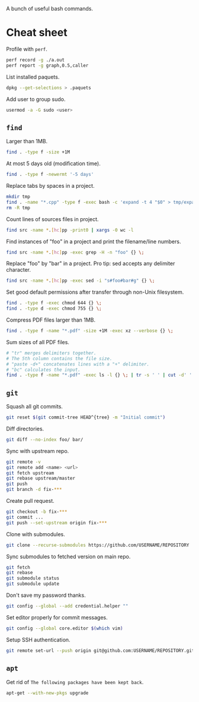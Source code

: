 A bunch of useful bash commands.

# Cheat sheet

Profile with `perf`.

```bash
perf record -g ./a.out
perf report -g graph,0.5,caller
```

List installed paquets.

```bash
dpkg --get-selections > .paquets
```

Add user to group sudo.

```bash
usermod -a -G sudo <user>
```

## `find`

Larger than 1MB.

```bash
find . -type f -size +1M
```

At most 5 days old (modification time).

```bash
find . -type f -newermt '-5 days'
```

Replace tabs by spaces in a project.

```bash
mkdir tmp
find . -name "*.cpp" -type f -exec bash -c 'expand -t 4 "$0" > tmp/expanded && mv tmp/expanded "$0"' {} \;
rm -R tmp
```

Count lines of sources files in project.

```bash
find src -name *.[hc]pp -print0 | xargs -0 wc -l
```

Find instances of "foo" in a project and print the filename/line numbers.

```bash
find src -name *.[hc]pp -exec grep -H -n "foo" {} \;
```

Replace "foo" by "bar" in a project.
Pro tip: sed accepts any delimiter character.

```bash
find src -name *.[hc]pp -exec sed -i "s#foo#bar#g" {} \;
```

Set good default permissions after transfer through non-Unix filesystem.

```bash
find . -type f -exec chmod 644 {} \;
find . -type d -exec chmod 755 {} \;
```

Compress PDF files larger than 1MB.

```bash
find . -type f -name "*.pdf" -size +1M -exec xz --verbose {} \;
```

Sum sizes of all PDF files.

```bash
# "tr" merges delimiters together.
# The 5th column contains the file size.
# "paste -d+" concatenates lines with a "+" delimiter.
# "bc" calculates the input.
find . -type f -name "*.pdf" -exec ls -l {} \; | tr -s ' ' | cut -d' ' -f 5 | paste -sd+ | bc
```

## `git`

Squash all git commits.

```bash
git reset $(git commit-tree HEAD^{tree} -m "Initial commit")
```

Diff directories.

```bash
git diff --no-index foo/ bar/
```

Sync with upstream repo.

```bash
git remote -v
git remote add <name> <url>
git fetch upstream
git rebase upstream/master
git push
git branch -d fix-***
```

Create pull request.

```bash
git checkout -b fix-***
git commit ...
git push --set-upstream origin fix-***
```

Clone with submodules.

```bash
git clone --recurse-submodules https://github.com/USERNAME/REPOSITORY
```

Sync submodules to fetched version on main repo.

```bash
git fetch
git rebase
git submodule status
git submodule update
```

Don't save my password thanks.

```bash
git config --global --add credential.helper ""
```

Set editor properly for commit messages.

```bash
git config --global core.editor $(which vim)
```

Setup SSH authentication.

```bash
git remote set-url --push origin git@github.com:USERNAME/REPOSITORY.git
```

## `apt`

Get rid of `The following packages have been kept back`.

```bash
apt-get --with-new-pkgs upgrade
```

